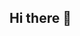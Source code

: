## Hi there 👋

<!--

**Here are some ideas to get you started:**
![kisspng-anti-psychiatry-psychiatrist-psychology-mental-dis-psychiatric-5b13a61b975ff0 96274852152801436362](https://user-images.githubusercontent.com/82530793/170235087-7cad3ae5-32bc-44a3-b69c-ef4ae76eb66a.jpg)

🙋‍♀️ A short introduction - what is your organization all about?
🌈 Contribution guidelines - how can the community get involved?
👩‍💻 Useful resources - where can the community find your docs? Is there anything else the community should know?
🍿 Fun facts - what does your team eat for breakfast?
🧙 Remember, you can do mighty things with the power of [Markdown](https://docs.github.com/github/writing-on-github/getting-started-with-writing-and-formatting-on-github/basic-writing-and-formatting-syntax)
-->

